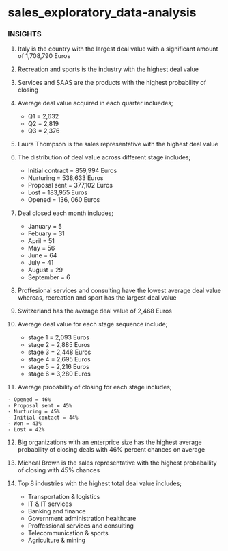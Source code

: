 # sales_exploratory_data-analysis


### INSIGHTS
1. Italy is the country with the largest deal value with a significant amount of 1,708,790 Euros
2. Recreation and sports is the industry with the highest deal value
3. Services and SAAS are the products with the highest probability of closing
4. Average deal value acquired in each quarter incluedes;

   - Q1 = 2,632
   - Q2 = 2,819
   - Q3 = 2,376
   
5. Laura Thompson is the sales representative with the highest deal value
6. The distribution of deal value across different stage includes;

   - Initial contract = 859,994 Euros
   - Nurturing = 538,633 Euros
   - Proposal sent = 377,102 Euros
   - Lost = 183,955 Euros
   - Opened = 136, 060 Euros
7. Deal closed each month includes;

   - January = 5
   - Febuary = 31
   - April = 51
   - May = 56
   - June = 64
   - July = 41
   - August = 29
   - September = 6
8. Proffesional services and consulting have the lowest average deal value whereas, recreation and sport has the largest deal value
9. Switzerland has the average deal value of 2,468 Euros
10. Average deal value for each stage sequence include;

    - stage 1 = 2,093 Euros
    - stage 2 = 2,885 Euros
    - stage 3 = 2,448 Euros
    - stage 4 = 2,695 Euros
    - stage 5 = 2,216 Euros
    - stage 6 = 3,280 Euros
 11. Average probability of closing for each stage includes;

    - Opened = 46%
    - Proposal sent = 45%
    - Nurturing = 45%
    - Initial contact = 44%
    - Won = 43%
    - Lost = 42%
12. Big organizations with an enterprice size has the highest average probability of closing deals with 46% percent chances on average 
13. Micheal Brown is the sales representative with the highest probabaility of closing with 45% chances
14. Top 8 industries with the highest total deal value includes;

    - Transportation & logistics
    - IT & IT services
    - Banking and finance
    - Government administration healthcare
    - Proffessional services and consulting
    - Telecommunication & sports
    - Agriculture & mining
    
   
